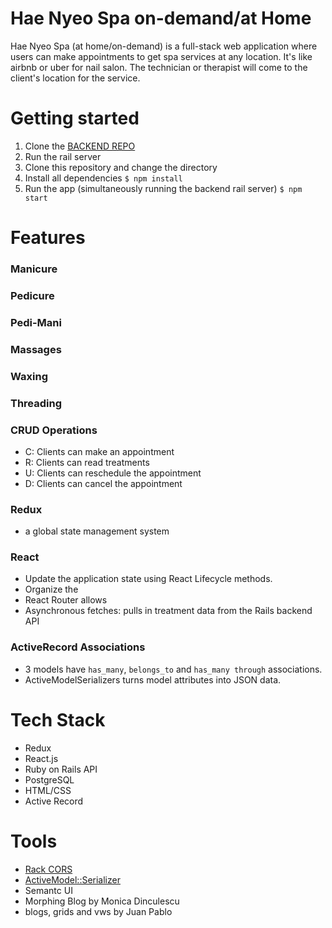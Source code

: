 # Hae Nyeo Spa on-demand/at Home
Hae Nyeo Spa (at home/on-demand) is a full-stack web application where users can make appointments to get spa services at any location. It's like airbnb or uber for nail salon. The technician or therapist will come to the client's location for the service.

# Getting started
1. Clone the [BACKEND REPO](https://github.com/labradorescence/Hae-Nyeo-Spa-on-Demand-backend)
2. Run the rail server
3. Clone this repository and change the directory
4. Install all dependencies
  `$ npm install`
5. Run the app (simultaneously running the backend rail server)
  `$ npm start`

# Features

### Manicure
### Pedicure
### Pedi-Mani
### Massages
### Waxing
### Threading

### CRUD Operations
* C: Clients can make an appointment
* R: Clients can read treatments
* U: Clients can reschedule the appointment
* D: Clients can cancel the appointment

### Redux
* a global state management system

### React
* Update the application state using React Lifecycle methods.
* Organize the 
* React Router allows 
* Asynchronous fetches: pulls in treatment data from the Rails backend API

### ActiveRecord Associations
* 3 models have `has_many`, `belongs_to` and `has_many through` associations.
* ActiveModelSerializers turns model attributes into JSON data.

# Tech Stack
* Redux
* React.js
* Ruby on Rails API
* PostgreSQL
* HTML/CSS
* Active Record

# Tools
* [Rack CORS](https://github.com/cyu/rack-cors)
* [ActiveModel::Serializer](https://github.com/rails-api/active_model_serializers)
* Semantc UI
* Morphing Blog by Monica Dinculescu
* blogs, grids and vws by Juan Pablo
